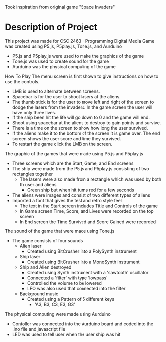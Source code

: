 Took inspiration from original game "Space Invaders"

# Description of Project
This project was made for CSC 2463 - Programming Digital Media
Game was created using P5.js, P5play.js, Tone.js, and Aurduino
- P5.js and P5play.js were used to make the graphics of the game
- Tone.js was used to create sound for the game
- Aurduino was the physical computing of the game

How To Play
The menu screen is first shown to give instructions on how to use the controls.
- LMB is used to alternate between screens.
- Spacebar is for the user to shoot lasers at the aliens.
- The thumb stick is for the user to move left and right of the screen to dodge the lasers from the invaders.
In the game screen the user will have only three lives.
- If the ship been hit the life will go down to 0 and the game will end.
- Shoot using spacebar at the aliens to destroy to gain points and survive.
- There is a time on the screen to show how long the user survived.
- If the aliens make it to the bottom of the screen it is game over.
The end screen shows the user score and time they survived.
- To restart the game click the LMB on the screen.

The graphic of the games that were made using P5.js and P5play.js
- Three screens which are the Start, Game, and End screens
- The ship were made from the P5.js and P5play.js consisting of two rectangles together
  - The lasers were also made from a rectangle which was used by both th user and aliens
    - Green ship but when hit turns red for a few seconds
- The aliens were images and consist of two different types of aliens
- Imported a font that gives the test and retro style feel
  - The text in the Start screen includes Title and Controls of the game
  - In Game screen Time, Score, and Lives were recorded on the top screen
  - In End screen the Time Survived and Score Gained were recorded

The sound of the game that were made using Tone.js
- The game consists of four sounds.
  - Alien laser
    - Created using BitCrusher into a PolySynth instrument
  - Ship laser
    - Created using BitCrusher into a MonoSynth instrument
  - Ship and Alien destroyed
    - Created using Synth instrument with a 'sawtooth' oscillator
    - Connected a 'filter' with type 'lowpass'
    - Controlled the volume to be lowered
    - LFO was also used that connected into the filter
  - Background music
    - Created using a Pattern of 5 different keys
      - 'A3, B3, C3, E3, G3'

The physical computing were made using Aurduino
- Contoller was connected into the Aurduino board and coded into the .ino file and javascript file
- LED was used to tell user when the user ship was hit
